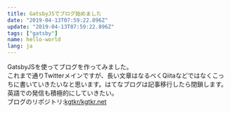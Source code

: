 ```yaml
---
title: GatsbyJSでブログ始めました
date: "2019-04-13T07:59:22.896Z"
update: "2019-04-13T07:59:22.896Z"
tags: ["gatsby"]
name: hello-world
lang: ja
---
```


GatsbyJSを使ってブログを作ってみました。  
これまで通りTwitterメインですが、長い文章はなるべくQiitaなどではなくこっちに書いていきたいなと思います。はてなブログは記事移行したら閉鎖します。  
英語での発信も積極的にしていきたい。  
ブログのリポジトリ:[kgtkr/kgtkr.net](https://github.com/kgtkr/kgtkr.net)
